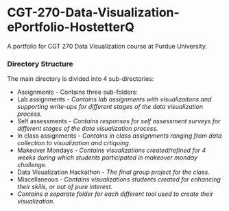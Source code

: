 # CGT-270-Data-Visualization-ePortfolio-HostetterQ

A portfolio for CGT 270 Data Visualization course at Purdue University.

### Directory Structure

The main directory is divided into 4 sub-directories:
* Assignments - Contains three sub-folders:
 * Lab assignments - _Contains lab assignments with visualizaitons and supporting write-ups for different stages of the data visualization process._
 * Self assessments - _Contains responses for self assessment surveys for different stages of the data visualization process._
 * In class assignments - _Contains in class assignments ranging from data collection to visualization and crtiquing._
* Makeover Mondays - _Contains visualizations created/refined for 4 weeks during which students participated in makeover monday challenge._
* Data Visualization Hackathon - _The final group project for the class._
* Miscellaneous - _Contains visualizations students created for enhancing their skills, or out of pure interest._
 * _Contains a separate folder for each different tool used to create their visualization._
